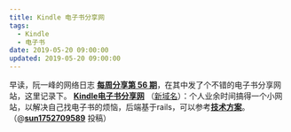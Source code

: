 ```yaml
---
title: Kindle 电子书分享网
tags:
  - Kindle
  - 电子书 
date: 2019-05-20 09:00:00
updated: 2019-05-20 09:00:00
---
```

早读，阮一峰的网络日志 [**每周分享第 56 期**](http://www.ruanyifeng.com/blog/2019/05/weekly-issue-56.html)，在其中发了个不错的电子书分享网站，这里记录下。 
[**Kindle电子书分享网**](https://kindle.51nazhun.pub) （[新域名](https://book.51read.site)）：个人业余时间搞得一个小网站，以解决自己找电子书的烦恼，后端基于rails，可以参考[**技术方案**](https://ruby-china.org/topics/38483)。（@[**sun1752709589**](https://github.com/ruanyf/weekly/issues/527) 投稿）


